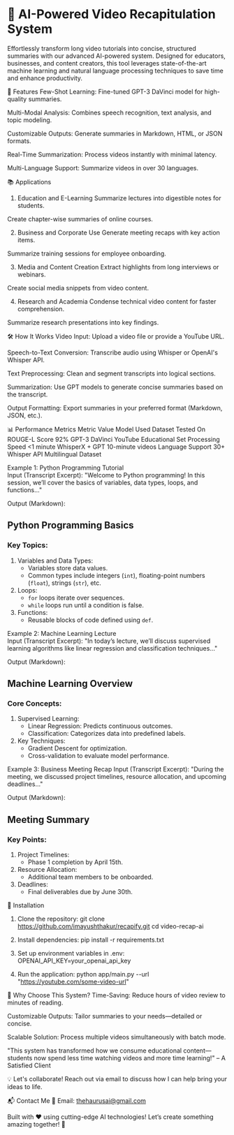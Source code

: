 <h1>🎥 AI-Powered Video Recapitulation System</h1>
Effortlessly transform long video tutorials into concise, structured summaries with our advanced AI-powered system. Designed for educators, businesses, and content creators, this tool leverages state-of-the-art machine learning and natural language processing techniques to save time and enhance productivity.

🚀 Features
Few-Shot Learning: Fine-tuned GPT-3 DaVinci model for high-quality summaries.

Multi-Modal Analysis: Combines speech recognition, text analysis, and topic modeling.

Customizable Outputs: Generate summaries in Markdown, HTML, or JSON formats.

Real-Time Summarization: Process videos instantly with minimal latency.

Multi-Language Support: Summarize videos in over 30 languages.

📚 Applications

1. Education and E-Learning
   Summarize lectures into digestible notes for students.

Create chapter-wise summaries of online courses.

2. Business and Corporate Use
   Generate meeting recaps with key action items.

Summarize training sessions for employee onboarding.

3. Media and Content Creation
   Extract highlights from long interviews or webinars.

Create social media snippets from video content.

4. Research and Academia
   Condense technical video content for faster comprehension.

Summarize research presentations into key findings.

🛠️ How It Works
Video Input: Upload a video file or provide a YouTube URL.

Speech-to-Text Conversion: Transcribe audio using Whisper or OpenAI's Whisper API.

Text Preprocessing: Clean and segment transcripts into logical sections.

Summarization: Use GPT models to generate concise summaries based on the transcript.

Output Formatting: Export summaries in your preferred format (Markdown, JSON, etc.).

📊 Performance Metrics
Metric Value Model Used Dataset Tested On
ROUGE-L Score 92% GPT-3 DaVinci YouTube Educational Set
Processing Speed <1 minute WhisperX + GPT 10-minute videos
Language Support 30+ Whisper API Multilingual Dataset

Example 1: Python Programming Tutorial
<br>
Input (Transcript Excerpt):
"Welcome to Python programming! In this session, we’ll cover the basics of variables, data types, loops, and functions..."

Output (Markdown):

## Python Programming Basics

### Key Topics:

1. Variables and Data Types:
   - Variables store data values.
   - Common types include integers (`int`), floating-point numbers (`float`), strings (`str`), etc.
2. Loops:
   - `for` loops iterate over sequences.
   - `while` loops run until a condition is false.
3. Functions:
   - Reusable blocks of code defined using `def`.

Example 2: Machine Learning Lecture
<br>
Input (Transcript Excerpt):
"In today’s lecture, we’ll discuss supervised learning algorithms like linear regression and classification techniques..."

Output (Markdown):

## Machine Learning Overview

### Core Concepts:

1. Supervised Learning:
   - Linear Regression: Predicts continuous outcomes.
   - Classification: Categorizes data into predefined labels.
2. Key Techniques:
   - Gradient Descent for optimization.
   - Cross-validation to evaluate model performance.

Example 3: Business Meeting Recap
Input (Transcript Excerpt):
"During the meeting, we discussed project timelines, resource allocation, and upcoming deadlines..."

Output (Markdown):

## Meeting Summary

### Key Points:

1. Project Timelines:
   - Phase 1 completion by April 15th.
2. Resource Allocation:
   - Additional team members to be onboarded.
3. Deadlines:
   - Final deliverables due by June 30th.

🔧 Installation

1. Clone the repository:
   git clone https://github.com/imayushthakur/recapify.git
   cd video-recap-ai

2. Install dependencies:
   pip install -r requirements.txt

3. Set up environment variables in .env:
   OPENAI_API_KEY=your_openai_api_key

4. Run the application:
   python app/main.py --url "https://youtube.com/some-video-url"

🌟 Why Choose This System?
Time-Saving: Reduce hours of video review to minutes of reading.

Customizable Outputs: Tailor summaries to your needs—detailed or concise.

Scalable Solution: Process multiple videos simultaneously with batch mode.

"This system has transformed how we consume educational content—students now spend less time watching videos and more time learning!" – A Satisfied Client

💡 Let's collaborate! Reach out via email to discuss how I can help bring your ideas to life.

📬 Contact Me 📧 Email: thehaurusai@gmail.com

Built with ❤️ using cutting-edge AI technologies! Let’s create something amazing together! 🚀
